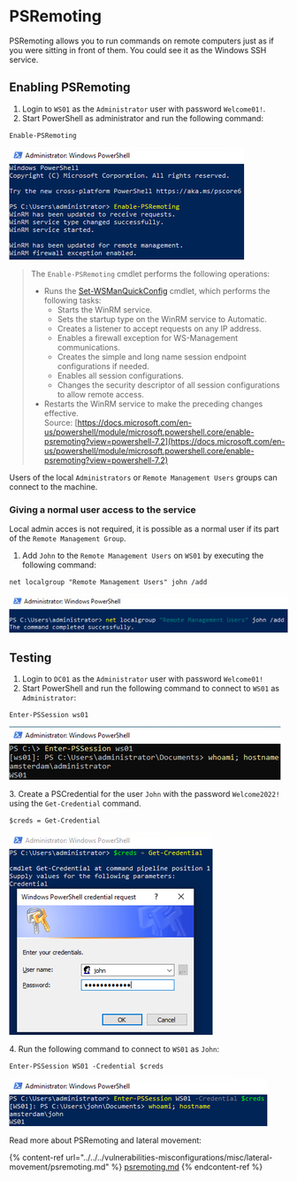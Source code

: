 # PSRemoting

PSRemoting allows you to run commands on remote computers just as if you were sitting in front of them. You could see it as the Windows SSH service.

## Enabling PSRemoting

1. Login to `WS01` as the `Administrator` user with password `Welcome01!`.
2. Start PowerShell as administrator and run the following command:

```
Enable-PSRemoting
```

![](<../../../.gitbook/assets/image (10) (1) (2).png>)

> The `Enable-PSRemoting` cmdlet performs the following operations:
>
> * Runs the [Set-WSManQuickConfig](https://docs.microsoft.com/en-us/powershell/module/microsoft.wsman.management/set-wsmanquickconfig?view=powershell-7.2) cmdlet, which performs the following tasks:
>   * Starts the WinRM service.
>   * Sets the startup type on the WinRM service to Automatic.
>   * Creates a listener to accept requests on any IP address.
>   * Enables a firewall exception for WS-Management communications.
>   * Creates the simple and long name session endpoint configurations if needed.
>   * Enables all session configurations.
>   * Changes the security descriptor of all session configurations to allow remote access.
> * Restarts the WinRM service to make the preceding changes effective.\
>   Source: [https://docs.microsoft.com/en-us/powershell/module/microsoft.powershell.core/enable-psremoting?view=powershell-7.2](https://docs.microsoft.com/en-us/powershell/module/microsoft.powershell.core/enable-psremoting?view=powershell-7.2)

Users of the local `Administrators` or `Remote Management Users` groups can connect to the machine.

### Giving a normal user access to the service

Local admin acces is not required, it is possible as a normal user if its part of the `Remote Management Group`.

1. Add `John` to the `Remote Management Users` on `WS01` by executing the following command:

```
net localgroup "Remote Management Users" john /add
```

![](<../../../.gitbook/assets/image (8) (1) (1).png>)

## Testing

1. Login to `DC01` as the `Administrator` user with password `Welcome01!`
2. Start PowerShell and run the following command to connect to `WS01` as `Administrator`:

```
Enter-PSSession ws01
```

![](<../../../.gitbook/assets/image (39) (1) (1) (1) (1).png>)

3\. Create a PSCredential for the user `John` with the password `Welcome2022!` using the `Get-Credential` command.

```
$creds = Get-Credential
```

![](<../../../.gitbook/assets/image (23) (1) (1).png>)

4\. Run the following command to connect to `WS01` as `John`:

```
Enter-PSSession WS01 -Credential $creds
```

![](<../../../.gitbook/assets/image (11) (1) (2).png>)

Read more about PSRemoting and lateral movement:

{% content-ref url="../../../vulnerabilities-misconfigurations/misc/lateral-movement/psremoting.md" %}
[psremoting.md](../../../vulnerabilities-misconfigurations/misc/lateral-movement/psremoting.md)
{% endcontent-ref %}
